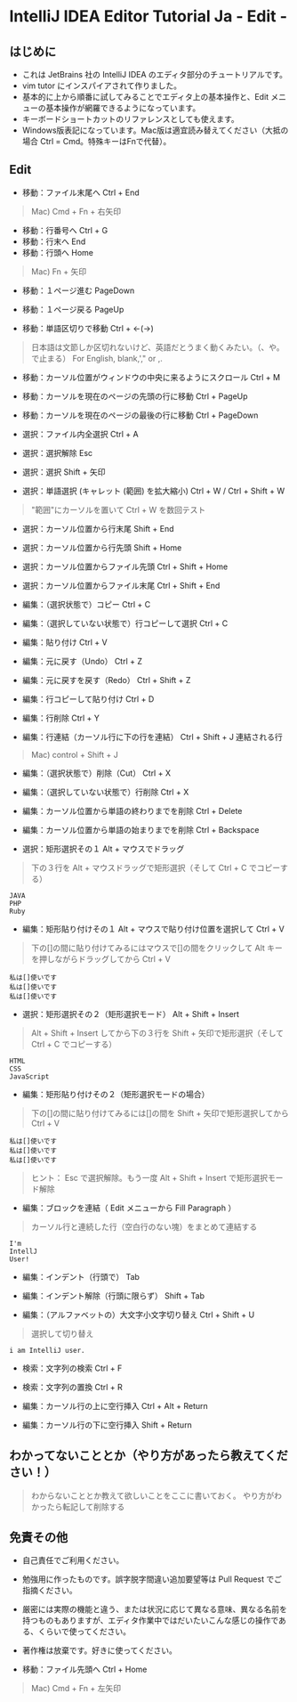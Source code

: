 # IntelliJ IDEA Editor Tutorial Ja - Edit -

## はじめに

* これは JetBrains 社の IntelliJ IDEA のエディタ部分のチュートリアルです。
* vim tutor にインスパイアされて作りました。
* 基本的に上から順番に試してみることでエディタ上の基本操作と、Edit メニューの基本操作が網羅できるようになっています。
* キーボードショートカットのリファレンスとしても使えます。
* Windows版表記になっています。Mac版は適宜読み替えてください（大抵の場合 Ctrl = Cmd。特殊キーはFnで代替）。

## Edit

* 移動：ファイル末尾へ Ctrl + End

> Mac) Cmd + Fn + 右矢印

* 移動：行番号へ Ctrl + G
* 移動：行末へ End
* 移動：行頭へ Home

> Mac) Fn + 矢印

* 移動：１ページ進む PageDown
* 移動：１ページ戻る PageUp

* 移動：単語区切りで移動 Ctrl + ←(→)

> 日本語は文節しか区切れないけど、英語だとうまく動くみたい。（、や。で止まる）
> For English, blank,'," or ,.


* 移動：カーソル位置がウィンドウの中央に来るようにスクロール Ctrl + M
* 移動：カーソルを現在のページの先頭の行に移動 Ctrl + PageUp
* 移動：カーソルを現在のページの最後の行に移動 Ctrl + PageDown


* 選択：ファイル内全選択 Ctrl + A
* 選択：選択解除 Esc
* 選択：選択 Shift + 矢印
* 選択：単語選択 (キャレット (範囲) を拡大縮小) Ctrl + W / Ctrl + Shift + W

> "範囲"にカーソルを置いて Ctrl + W を数回テスト

* 選択：カーソル位置から行末尾 Shift + End
* 選択：カーソル位置から行先頭 Shift + Home
* 選択：カーソル位置からファイル先頭 Ctrl + Shift + Home
* 選択：カーソル位置からファイル末尾 Ctrl + Shift + End

* 編集：（選択状態で）コピー Ctrl + C
* 編集：（選択していない状態で）行コピーして選択 Ctrl + C

* 編集：貼り付け Ctrl + V

* 編集：元に戻す（Undo） Ctrl + Z
* 編集：元に戻すを戻す（Redo） Ctrl + Shift + Z

* 編集：行コピーして貼り付け Ctrl + D
* 編集：行削除 Ctrl + Y

* 編集：行連結（カーソル行に下の行を連結） Ctrl + Shift + J
    連結される行

> Mac) control + Shift + J

* 編集：（選択状態で）削除（Cut） Ctrl + X
* 編集：（選択していない状態で）行削除 Ctrl + X

* 編集：カーソル位置から単語の終わりまでを削除 Ctrl + Delete
* 編集：カーソル位置から単語の始まりまでを削除 Ctrl + Backspace


* 選択：矩形選択その１ Alt + マウスでドラッグ

> 下の３行を Alt + マウスドラッグで矩形選択（そして Ctrl + C でコピーする）

    JAVA
    PHP
    Ruby

* 編集：矩形貼り付けその１ Alt + マウスで貼り付け位置を選択して Ctrl + V

> 下の[]の間に貼り付けてみるにはマウスで[]の間をクリックして Alt キーを押しながらドラッグしてから Ctrl + V

    私は[]使いです
    私は[]使いです
    私は[]使いです

* 選択：矩形選択その２（矩形選択モード） Alt + Shift + Insert

> Alt + Shift + Insert してから下の３行を Shift + 矢印で矩形選択（そして Ctrl + C でコピーする）

    HTML
    CSS
    JavaScript

* 編集：矩形貼り付けその２（矩形選択モードの場合）

> 下の[]の間に貼り付けてみるには[]の間を Shift + 矢印で矩形選択してから Ctrl + V

    私は[]使いです
    私は[]使いです
    私は[]使いです

> ヒント： Esc で選択解除。もう一度 Alt + Shift + Insert で矩形選択モード解除

* 編集：ブロックを連結（ Edit メニューから Fill Paragraph ）

> カーソル行と連続した行（空白行のない塊）をまとめて連結する

    I'm
    IntellJ
    User!

* 編集：インデント（行頭で） Tab
* 編集：インデント解除（行頭に限らず） Shift + Tab

* 編集：（アルファベットの）大文字小文字切り替え Ctrl + Shift + U

> 選択して切り替え

    i am IntelliJ user.

* 検索：文字列の検索 Ctrl + F
* 検索：文字列の置換 Ctrl + R

* 編集：カーソル行の上に空行挿入 Ctrl + Alt + Return
* 編集：カーソル行の下に空行挿入 Shift + Return


## わかってないこととか（やり方があったら教えてください！）

> わからないこととか教えて欲しいことをここに書いておく。
> やり方がわかったら転記して削除する


## 免責その他

* 自己責任でご利用ください。
* 勉強用に作ったものです。誤字脱字間違い追加要望等は Pull Request でご指摘ください。
* 厳密には実際の機能と違う、または状況に応じて異なる意味、異なる名前を持つものもありますが、エディタ作業中ではだいたいこんな感じの操作である、くらいで使ってください。
* 著作権は放棄です。好きに使ってください。


* 移動：ファイル先頭へ Ctrl + Home

> Mac) Cmd + Fn + 左矢印
